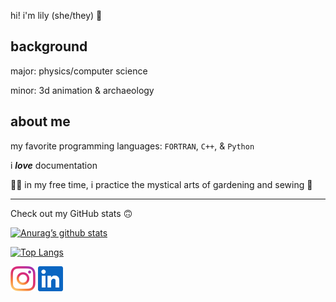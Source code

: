 hi! i'm lily (she/they) :tada:

## background
major: physics/computer science

minor: 3d animation & archaeology

## about me

my favorite programming languages: ```FORTRAN```, ```C++```, & ```Python```

i ***love*** documentation

:mage_woman: in my free time, i practice the mystical arts of gardening and
sewing :thread:

--------------------------------------------------------------------------------

Check out my GitHub stats :upside_down_face:

[![Anurag’s github stats](https://github-readme-stats.vercel.app/api?username=LilyVKN&show_icons=true&bg_color=30,e96443,904e95&title_color=fff&text_color=fff)](https://github.com/LilyVKN)

[![Top Langs](https://github-readme-stats.vercel.app/api/top-langs/?username=LilyVKN&layout=compact&bg_color=30,e96443,904e95&title_color=fff&text_color=fff)](https://github.com/LilyVKN)

<a href="https://instagram.com/nvknanimations"><img src="https://raw.githubusercontent.com/LilyVKN/LilyVKN/main/images/instagram.svg" width=40></a> <a href="https://linkedin.com/in/Nikolas-VK-Nguyen"><img src="https://raw.githubusercontent.com/LilyVKN/LilyVKN/main/images/linkedin.svg" width=40></a>
